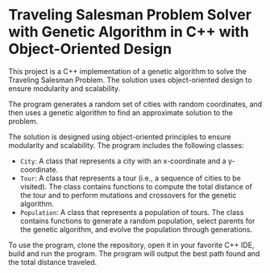 # Traveling Salesman Problem Solver with Genetic Algorithm in C++ with Object-Oriented Design

This project is a C++ implementation of a genetic algorithm to solve the Traveling Salesman Problem. The solution uses object-oriented design to ensure modularity and scalability.

The program generates a random set of cities with random coordinates, and then uses a genetic algorithm to find an approximate solution to the problem.

The solution is designed using object-oriented principles to ensure modularity and scalability. The program includes the following classes:

- `City`: A class that represents a city with an x-coordinate and a y-coordinate.
- `Tour`: A class that represents a tour (i.e., a sequence of cities to be visited). The class contains functions to compute the total distance of the tour and to perform mutations and crossovers for the genetic algorithm.
- `Population`: A class that represents a population of tours. The class contains functions to generate a random population, select parents for the genetic algorithm, and evolve the population through generations.

To use the program, clone the repository, open it in your favorite C++ IDE, build and run the program. The program will output the best path found and the total distance traveled.
